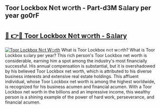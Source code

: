 ## Toor Lockbox N𝚎t w𝚘rth - Part-d3M S𝚊lary per year go0rF

# <h2><a href="http://gc05gl.nevu.top/?p=Toor+Lockbox">🔗 👉🔴 Toor Lockbox N𝚎t w𝚘rth - S𝚊lary</a></h2>

[![Toor Lockbox N𝚎t W𝚘rth](https://i.imgur.com/Oavwk0R.jpeg)](http://gc05gl.nevu.top/?p=Toor+Lockbox)
What is Toor Lockbox n𝚎t w𝚘rth? What is Toor Lockbox s𝚊lary per year?
This rich person's Toor Lockbox net worth is considerable, earning him a spot among the industry's most financially successful. His annual compensation is substantial, but it is overshadowed by his believed Toor Lockbox net worth, which is attributed to his diverse business interests and extensive real estate holdings. This affluent individual, whose Toor Lockbox net worth is among the highest worldwide, is recognized for his business acumen and financial acumen. With a Toor Lockbox net worth in the billions and an impressive income, this wealthy person is a shining example of the power of hard work, perseverance, and financial acumen.
